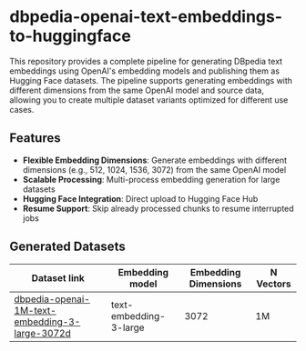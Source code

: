 # dbpedia-openai-text-embeddings-to-huggingface

This repository provides a complete pipeline for generating DBpedia text embeddings using OpenAI's embedding models and publishing them as Hugging Face datasets. The pipeline supports generating embeddings with different dimensions from the same OpenAI model and source data, allowing you to create multiple dataset variants optimized for different use cases.

## Features

- **Flexible Embedding Dimensions**: Generate embeddings with different dimensions (e.g., 512, 1024, 1536, 3072) from the same OpenAI model
- **Scalable Processing**: Multi-process embedding generation for large datasets
- **Hugging Face Integration**: Direct upload to Hugging Face Hub
- **Resume Support**: Skip already processed chunks to resume interrupted jobs

## Generated Datasets

| Dataset link                                                                                                                                                                                 | Embedding model        | Embedding Dimensions | N Vectors |
| -------------------------------------------------------------------------------------------------------------------------------------------------------------------------------------------- | ---------------------- | -------------------- | --------- |
| [dbpedia-openai-1M-text-embedding-3-large-3072d](https://huggingface.co/datasets/filipecosta90/dbpedia-openai-1M-text-embedding-3-large-3072d) | text-embedding-3-large | 3072                 | 1M   |
